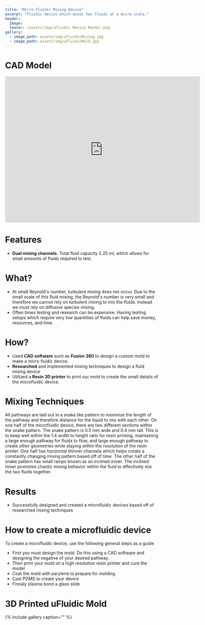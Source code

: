 ```yaml
---
title: "Micro Fluidic Mixing Device"
excerpt: "Fluidic device which mixes two fluids at a micro scale."
header:
  Image: 
  teaser: /assets/img/uFluidic Device Render.png
gallery:
  - image_path: assets/img/uFluidicMixing.jpg
  - image_path: assets/img/uFluidicMold.jpg
---
```


# CAD Model

<iframe src="https://vanderbilt643.autodesk360.com/shares/public/SH512d4QTec90decfa6e954320b5999ab871?mode=embed" width="640" height="480" allowfullscreen="true" webkitallowfullscreen="true" mozallowfullscreen="true"  frameborder="0"></iframe>
 
# Features

* **Dual mixing channels.** Total fluid capacity 2.25 mL which allows for small amounts of fluids required to test.

# What?

* At small Reynold's number, turbulent mixing does not occur. Due to the small scale of this fluid mixing, the Reynold's number is very small and therefore we cannot rely on turbulent mixing to mix the fluids. Instead we must rely on diffusive species mixing.
* Often times testing and research can be expensive. Having testing setups which require very low quantities of fluids can help save money, resources, and time.

# How?

* Used **CAD software** such as **Fusion 360** to design a custom mold to make a micro fluidic device.
* **Researched** and implemented mixing techniques to design a fluid mixing device
* Utilized a **Resin 3D printer** to print our mold to create the small details of the microfluidic device.

# Mixing Techniques

All pathways are laid out in a snake like pattern to maximize the length of the pathway and therefore distance for the liquid to mix with each other. On one half of the microfluidic device, there are two different sections within the snake pattern. The snake pattern is 0.5 mm wide and 0.4 mm tall. This is to keep well within the 1:4 width to height ratio for resin printing, maintaining a large enough pathway for fluids to flow, and large enough pathway to create other geometries while staying within the resolution of the resin printer. One half has horizontal thinner channels which helps create a constantly changing mixing pattern based off of time. The other half of the snake pattern has small ramps known as an inclined mixer. The inclined mixer promotes chaotic mixing behavior within the fluid to effectively mix the two fluids together.

# Results

* Successfully designed and created a microfluidic devices based off of researched mixing techniques

# How to create a microfluidic device

To create a microfluidic device, use the following general steps as a guide
* First you must design the mold. Do this using a CAD software and designing the negative of your desired pathway.
* Then print your mold on a high resolution resin printer and cure the model
* Coat the mold with parylene to prepare for molding
* Cast PDMS to create your device
* Finnaly plasma bond a glass slide


# 3D Printed uFluidic Mold

{% include gallery caption="" %}

